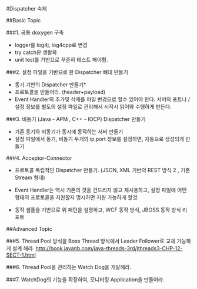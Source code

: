 #Dispatcher 숙제 

##Basic Topic


###1. 공통 doxygen 구축

* logger를 log4j, log4cpp로 변경 
* try catch문 생활화
* unit test를 기반으로 꾸준히 테스트 해야함. 

###2. 설정 파일을 기반으로 한 Dispatcher 뼈대 만들기
   * 동기 기반의 Dispatcher 만들기*
   * 프로토콜을 만들어라. (header+payload)
   * Event Handler의 추가및 삭제를 파일 변경으로 할수 있어야 한다. 
   서버의 포트나 / 설정 정보를 별도의 설정 파일로 관리해서 시작시 읽어와 수행하게 만든다.

###3. 비동기 (Java - APM , C++ - IOCP) Dispatcher 만들기
  * 기존 동기와 비동기가 동시에 동작하는 서버 만들기 
  * 설정 파일에서 동기, 비동기 두개의 ip,port 정보를 설정하면, 자동으로 생성되게 만들기


###4. Acceptor-Connector 
 * 프로토콜 독립적인 Dispatcher 만들기.  (JSON, XML 기반의 REST 방식 2 , 기존 Stream 형태)
 * Event Handler는 역시 기존의 것을 건드리지 않고 재사용하고, 설정 파일에 어떤 형태의 프로토콜을 지원할지 명시하면 지원 가능하게 할것.

 *  동작 샘플을 기반으로 위 패턴을 설명하고, WCF 동작 방식, JBOSS 동작 방식 리포트 

##Advanced Topic

###5. Thread Pool 방식을 Boss Thread 방식에서 Leader Follower로 교체 가능하게 설계 해라.
   http://book.javanb.com/java-threads-3rd/jthreads3-CHP-12-SECT-1.html

###6. Thread Pool을 관리하는 Watch Dog을 개발해라. 

###7. WatchDog의 기능을 확장하여, 모니터링 Application을 만들어라. 
